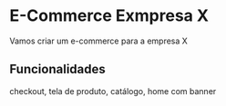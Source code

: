 # E-Commerce Exmpresa X

Vamos criar um e-commerce para a empresa X

## Funcionalidades

checkout, tela de produto, catálogo, home com banner


